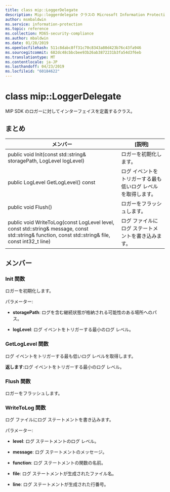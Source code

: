 ```yaml
---
title: class mip::LoggerDelegate
description: Mip::loggerdelegate クラスの Microsoft Information Protection (MIP) SDK について説明します。
author: msmbaldwin
ms.service: information-protection
ms.topic: reference
ms.collection: M365-security-compliance
ms.author: mbaldwin
ms.date: 01/28/2019
ms.openlocfilehash: 511c8dabc8ff31c70c8343a80d423b76c43fa946
ms.sourcegitcommit: 682dc48cbbcbee93b26ab3872231b3fa54d3f6eb
ms.translationtype: MT
ms.contentlocale: ja-JP
ms.lasthandoff: 04/23/2019
ms.locfileid: "60184622"
---
```

# <a name="class-miploggerdelegate"></a>class mip::LoggerDelegate 
MIP SDK のロガーに対してインターフェイスを定義するクラス。
  
## <a name="summary"></a>まとめ
 メンバー                        | [説明]                                
--------------------------------|---------------------------------------------
public void Init(const std::string& storagePath, LogLevel logLevel)  |  ロガーを初期化します。
public LogLevel GetLogLevel() const  |  ログ イベントをトリガーする最も低いログ レベルを取得します。
public void Flush()  |  ロガーをフラッシュします。
public void WriteToLog(const LogLevel level, const std::string& message, const std::string& function, const std::string& file, const int32_t line)  |  ログ ファイルにログ ステートメントを書き込みます。
  
## <a name="members"></a>メンバー
  
### <a name="init-function"></a>Init 関数
ロガーを初期化します。

パラメーター:  
* **storagePath**: ログを含む継続状態が格納される可能性のある場所へのパス。 


* **logLevel**: ログ イベントをトリガーする最小のログ レベル。


  
### <a name="getloglevel-function"></a>GetLogLevel 関数
ログ イベントをトリガーする最も低いログ レベルを取得します。

  
**返します**:ログ イベントをトリガーする最小のログ レベル。
  
### <a name="flush-function"></a>Flush 関数
ロガーをフラッシュします。
  
### <a name="writetolog-function"></a>WriteToLog 関数
ログ ファイルにログ ステートメントを書き込みます。

パラメーター:  
* **level**: ログ ステートメントのログ レベル。 


* **message**: ログ ステートメントのメッセージ。 


* **function**: ログ ステートメントの関数の名前。 


* **file**: ログ ステートメントが生成されたファイル名。 


* **line**: ログ ステートメントが生成された行番号。

